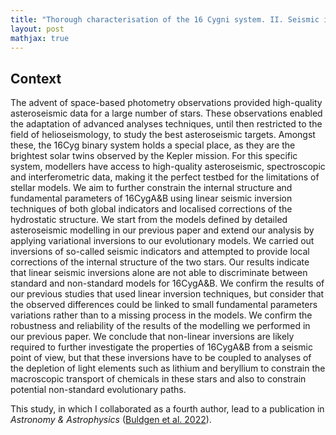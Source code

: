 ```yaml
---
title: "Thorough characterisation of the 16 Cygni system. II. Seismic inversions of the internal structure"
layout: post
mathjax: true
---
```


<!-- excerpt-end -->

## Context

The advent of space-based photometry observations provided high-quality asteroseismic data for a large number of stars. These observations enabled the adaptation of advanced analyses techniques, until then restricted to the field of helioseismology, to study the best asteroseismic targets. Amongst these, the 16Cyg binary system holds a special place, as they are the brightest solar twins observed by the Kepler mission. For this specific system, modellers have access to high-quality asteroseismic, spectroscopic and interferometric data, making it the perfect testbed for the limitations of stellar models. We aim to further constrain the internal structure and fundamental parameters of 16CygA&B using linear seismic inversion techniques of both global indicators and localised corrections of the hydrostatic structure. We start from the models defined by detailed asteroseismic modelling in our previous paper and extend our analysis by applying variational inversions to our evolutionary models. We carried out inversions of so-called seismic indicators and attempted to provide local corrections of the internal structure of the two stars. Our results indicate that linear seismic inversions alone are not able to discriminate between standard and non-standard models for 16CygA&B. We confirm the results of our previous studies that used linear inversion techniques, but consider that the observed differences could be linked to small fundamental parameters variations rather than to a missing process in the models. We confirm the robustness and reliability of the results of the modelling we performed in our previous paper. We conclude that non-linear inversions are likely required to further investigate the properties of 16CygA&B from a seismic point of view, but that these inversions have to be coupled to analyses of the depletion of light elements such as lithium and beryllium to constrain the macroscopic transport of chemicals in these stars and also to constrain potential non-standard evolutionary paths.

This study, in which I collaborated as a fourth author, lead to a publication in *Astronomy & Astrophysics* ([Buldgen et al. 2022](https://ui.adsabs.harvard.edu/abs/2022A%26A...661A.143B/abstract)).
